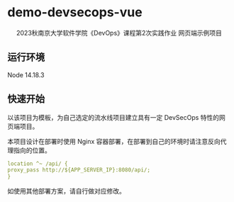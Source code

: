 # demo-devsecops-vue

<center>2023秋南京大学软件学院《DevOps》课程第2次实践作业 网页端示例项目</center>

## 运行环境

Node 14.18.3

## 快速开始

以该项目为模板，为自己选定的流水线项目建立具有一定 DevSecOps 特性的网页端项目。

本项目设计在部署时使用 Nginx 容器部署，在部署到自己的环境时请注意反向代理指向的位置。

```yaml
location ^~ /api/ {
proxy_pass http://${APP_SERVER_IP}:8080/api/;
}
```

如使用其他部署方案，请自行做对应修改。
